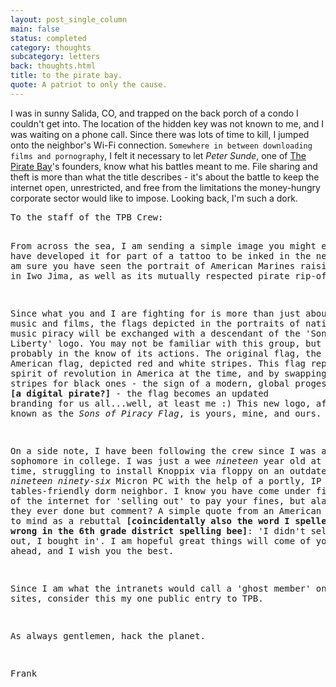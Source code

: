 ```yaml
---
layout: post_single_column
main: false
status: completed
category: thoughts
subcategory: letters
back: thoughts.html
title: to the pirate bay.
quote: A patriot to only the cause.
---
```


I was in sunny Salida, CO, and trapped on the back porch of a condo I couldn't get into. The location of the hidden key was not known to me, and I was waiting on a phone call. Since there was lots of time to kill, I jumped onto the neighbor's Wi-Fi connection. `Somewhere in between downloading films and pornography`, I felt it necessary to let _Peter Sunde_, one of [The Pirate Bay](http://thepiratebay.se)'s founders, know what his battles meant to me.  File sharing and theft is more than what the title describes - it's about the battle to keep the internet open, unrestricted, and free from the limitations the money-hungry corporate sector would like to impose. Looking back, I'm such a dork.

<div class="snippet">
   <pre class="text">
To the staff of the TPB Crew:

From across the sea, I am sending a simple image you might enjoy. I have developed it for part of a tattoo to be inked in the near future. I am sure you have seen the portrait of American Marines raising the flag in Iwo Jima, as well as its mutually respected pirate rip-offs.

Since what you and I are fighting for is more than just about free music and films, the flags depicted in the portraits of nationalism and music piracy will be exchanged with a descendant of the 'Sons of Liberty' logo. You may not be familiar with this group, but you are probably in the know of its actions. The original flag, the first American flag, depicted red and white stripes. This flag represents the spirit of revolution in America at the time, and by swapping the white stripes for black ones - the sign of a modern, global progessive **\[a digital pirate?\]** - the flag becomes an updated branding for us all...well, at least me :) This new logo, affectionately known as the _Sons of Piracy Flag_, is yours, mine, and ours.

On a side note, I have been following the crew since I was a sophomore in college. I was just a wee _nineteen_ year old at the time, struggling to install Knoppix via floppy on an outdated _nineteen ninety-six_ Micron PC with the help of a portly, IP tables-friendly dorm neighbor. I know you have come under fire from some of the internet for 'selling out' to pay your fines, but alas, what have they ever done but comment? A simple quote from an American film comes to mind as a rebuttal **\[coincidentally also the word I spelled wrong in the 6th grade district spelling bee\]**: 'I didn't sell out, I bought in'. I am hopeful great things will come of your 'battles' ahead, and I wish you the best.

Since I am what the intranets would call a 'ghost member' on most sites, consider this my one public entry to TPB.

As always gentlemen, hack the planet.

Frank
  </pre>
</div>